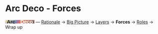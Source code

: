 # Arc Deco - Forces

[![Arc Deco.](../../../_rsc/_img/ArcDeco/ArcDeco-bar-12px.jpg)](../../README.md) — [Rationale]((1.ArcDeco-Rationale.md)) -> [Big Picture](2.ArcDeco-BigPict.md) -> [Layers](3.ArcDeco-Layers.md) -> **Forces** -> [Roles](5.ArcDeco-Roles.md) -> Wrap&nbsp;up
